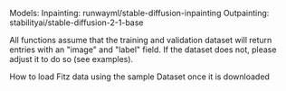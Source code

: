 Models:
Inpainting: runwayml/stable-diffusion-inpainting
Outpainting: stabilityai/stable-diffusion-2-1-base


All functions assume that the training and validation dataset will return entries with an "image" and "label" field. If the dataset does not, please adjust it to do so (see examples).


How to load Fitz data using the sample Dataset once it is downloaded